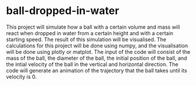 # ball-dropped-in-water
This project will simulate how a ball with a certain volume and mass will react when dropped in water from a certain height and with a certain starting speed. The result of this simulation will be visualised. 
The calculations for this project will be done using numpy, and the visualisation will be done using plotly or matplot. 
The input of the code will consist of the mass of the ball, the diameter of the ball, the initial position of the ball, and the intial velocity of the ball in the vertical and horizontal direction. 
The code will generate an animation of the trajectory that the ball takes until its velocity is 0. 
